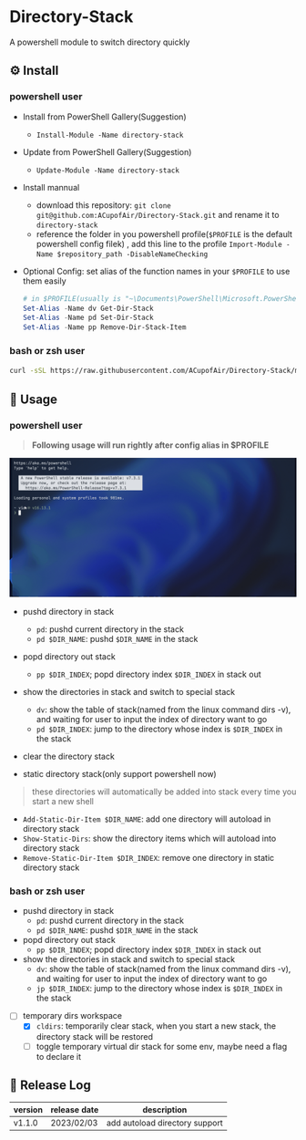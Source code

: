 # Directory-Stack

A powershell module to switch directory quickly

## :gear: Install

### powershell user
- Install from PowerShell Gallery(Suggestion)
  - `Install-Module -Name directory-stack`
- Update from PowerShell Gallery(Suggestion)
  - `Update-Module -Name directory-stack`
- Install mannual
  - download this repository: `git clone git@github.com:ACupofAir/Directory-Stack.git` and rename it to `directory-stack`
  - reference the folder in you powershell profile(`$PROFILE` is the default powershell config filek) , add this line to the profile
    `Import-Module -Name $repository_path -DisableNameChecking`
- Optional Config: set alias of the function names in your `$PROFILE` to use them easily

  ```powershell
  # in $PROFILE(usually is "~\Documents\PowerShell\Microsoft.PowerShell_profile.ps1")
  Set-Alias -Name dv Get-Dir-Stack
  Set-Alias -Name pd Set-Dir-Stack
  Set-Alias -Name pp Remove-Dir-Stack-Item
  ```

### bash or zsh user
```bash
curl -sSL https://raw.githubusercontent.com/ACupofAir/Directory-Stack/main/bash/install.sh | bash
```
## :toolbox: Usage

### powershell user
> **Following usage will run rightly after config alias in $PROFILE**

![demo](https://github.com/ACupofAir/dotfiles/blob/main/res/dir_stack_demo.gif?raw=true)

- pushd directory in stack
  - `pd`: pushd current directory in the stack
  - `pd $DIR_NAME`: pushd `$DIR_NAME` in the stack
- popd directory out stack
  - `pp $DIR_INDEX`; popd directory index `$DIR_INDEX` in stack out
- show the directories in stack and switch to special stack
  - `dv`: show the table of stack(named from the linux command dirs -v), and waiting for user to input the index of directory want to go
  - `pd $DIR_INDEX`: jump to the directory whose index is `$DIR_INDEX` in the stack
- clear the directory stack

- static directory stack(only support powershell now)
> these directories will automatically be added into stack every time you start a new shell
  - `Add-Static-Dir-Item $DIR_NAME`: add one directory will autoload in directory stack
  - `Show-Static-Dirs`: show the directory items which will autoload into directory stack
  - `Remove-Static-Dir-Item $DIR_INDEX`: remove one directory in static directory stack

### bash or zsh user
- pushd directory in stack
  - `pd`: pushd current directory in the stack
  - `pd $DIR_NAME`: pushd `$DIR_NAME` in the stack
- popd directory out stack
  - `pp $DIR_INDEX`; popd directory index `$DIR_INDEX` in stack out
- show the directories in stack and switch to special stack
  - `dv`: show the table of stack(named from the linux command dirs -v), and waiting for user to input the index of directory want to go
  - `jp $DIR_INDEX`: jump to the directory whose index is `$DIR_INDEX` in the stack
- [ ] temporary dirs workspace
  - [x] `cldirs`: temporarily clear stack, when you start a new stack, the directory stack will be restored
  - [ ] toggle temporary virtual dir stack for some env, maybe need a flag to declare it

## :date: Release Log

| version | release date | description                    |
| ------- | ------------ | ------------------------------ |
| v1.1.0  | 2023/02/03   | add autoload directory support |
